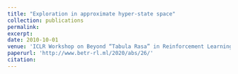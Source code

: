 ```yaml
---
title: "Exploration in approximate hyper-state space"
collection: publications
permalink:  
excerpt: 
date: 2010-10-01
venue: 'ICLR Workshop on Beyond “Tabula Rasa” in Reinforcement Learning'
paperurl: 'http://www.betr-rl.ml/2020/abs/26/'
citation: 
---
```

